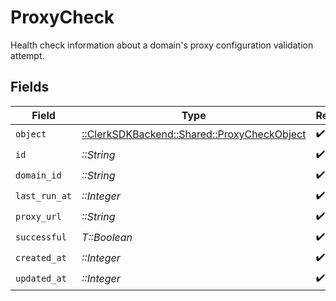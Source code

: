 # ProxyCheck

Health check information about a domain's proxy configuration validation attempt.


## Fields

| Field                                                                                  | Type                                                                                   | Required                                                                               | Description                                                                            |
| -------------------------------------------------------------------------------------- | -------------------------------------------------------------------------------------- | -------------------------------------------------------------------------------------- | -------------------------------------------------------------------------------------- |
| `object`                                                                               | [::ClerkSDKBackend::Shared::ProxyCheckObject](../../models/shared/proxycheckobject.md) | :heavy_check_mark:                                                                     | N/A                                                                                    |
| `id`                                                                                   | *::String*                                                                             | :heavy_check_mark:                                                                     | N/A                                                                                    |
| `domain_id`                                                                            | *::String*                                                                             | :heavy_check_mark:                                                                     | N/A                                                                                    |
| `last_run_at`                                                                          | *::Integer*                                                                            | :heavy_check_mark:                                                                     | N/A                                                                                    |
| `proxy_url`                                                                            | *::String*                                                                             | :heavy_check_mark:                                                                     | N/A                                                                                    |
| `successful`                                                                           | *T::Boolean*                                                                           | :heavy_check_mark:                                                                     | N/A                                                                                    |
| `created_at`                                                                           | *::Integer*                                                                            | :heavy_check_mark:                                                                     | N/A                                                                                    |
| `updated_at`                                                                           | *::Integer*                                                                            | :heavy_check_mark:                                                                     | N/A                                                                                    |